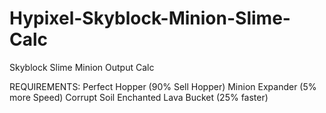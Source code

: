 # Hypixel-Skyblock-Minion-Slime-Calc
Skyblock Slime Minion Output Calc

REQUIREMENTS:
  Perfect Hopper (90% Sell Hopper)
  Minion Expander (5% more Speed)
  Corrupt Soil
  Enchanted Lava Bucket (25% faster)
  
